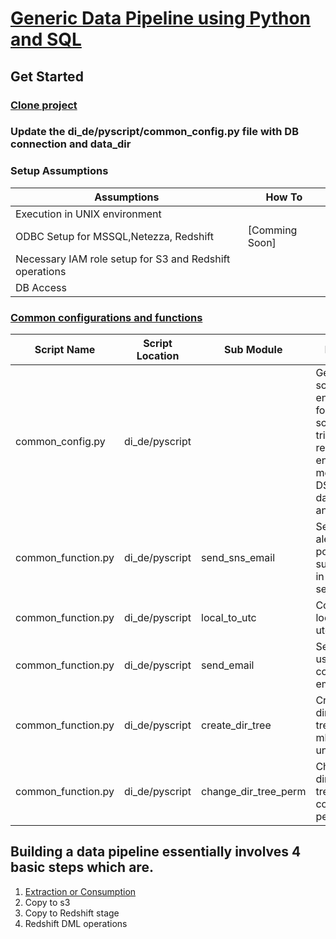 # [Generic Data Pipeline using Python and SQL](https://confluence.fngn.com/display/DA/Generic+Data+Pipeline+using+Python+and+SQL#?lucidIFH-viewer-2f899c6a=1)

## Get Started
### [Clone project](https://github.com/ghoshkunal123/di_de)
### Update the di_de/pyscript/common_config.py file with DB connection and data_dir

### Setup Assumptions
| Assumptions | How To |
|-------------|--------|
|Execution in UNIX environment||
|ODBC Setup for MSSQL,Netezza, Redshift| [Comming Soon] |
|Necessary IAM role setup for S3 and Redshift operations||
|DB Access||


### [Common configurations and functions](https://confluence.fngn.com/display/DA/Common+configurations+and+functions)
| Script Name | Script Location | Sub Module | Purpose |
| ------------|-----------------|------------|---------|
| common_config.py|di_de/pyscript||Generic script to set environment for data, script, sql, trigger, aws region, encryption method, DSN for databases and others|
| common_function.py | di_de/pyscript | send_sns_email | Send email alerts to end points subscribed in AWS SNS service |
| common_function.py | di_de/pyscript | local_to_utc | Convert local time to utc time |
| common_function.py | di_de/pyscript | send_email | Send email using the corporate email server |
| common_function.py | di_de/pyscript | create_dir_tree | Create a directory tree just mkdir -p in unix |
| common_function.py | di_de/pyscript | change_dir_tree_perm | Change the directory tree and its content permission |

## Building a data pipeline essentially involves 4 basic steps which are.
1. [Extraction or Consumption](../di_de/Extraction_README.md)
2. Copy to s3
3. Copy to Redshift stage
4. Redshift DML operations
